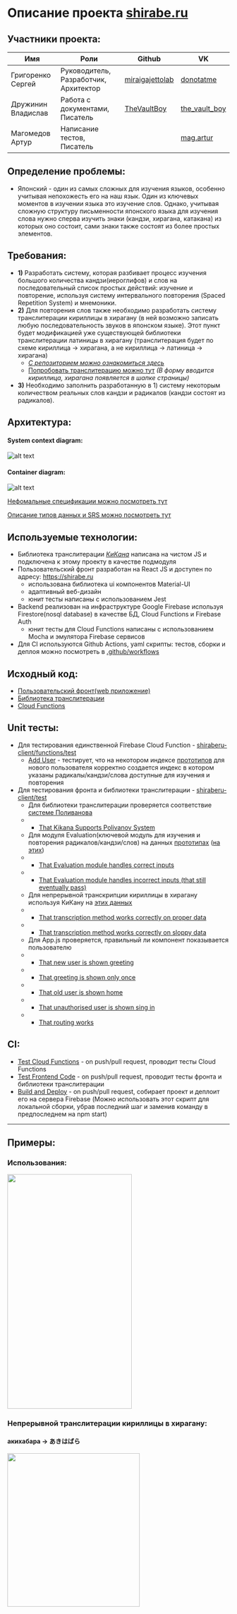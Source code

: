 # Описание проекта [shirabe.ru](https://shirabe.ru/)
## Участники проекта: 
| Имя | Роли | Github | VK | 
| --- | --- | --- |--- | 
| Григоренко Сергей | Руководитель, Разработчик, Архитектор | [miraigajettolab](https://github.com/miraigajettolab) | [donotatme](https://vk.com/donotatme) | 
| Дружинин Владислав  | Работа с документами, Писатель | [TheVaultBoy](https://github.com/TheVaultBoy) | [the_vault_boy](https://vk.com/the_vault_boy) | 
| Магомедов Артур | Написание тестов, Писатель | | [mag.artur](https://vk.com/mag.artur) |

## Определение проблемы:
- Японский - один из самых сложных для изучения языков, особенно учитывая непохожесть его на наш язык. Один из ключевых моментов в изучении языка это изучение слов. Однако, учитывая сложную структуру письменности японского языка для изучения слова нужно сперва изучить знаки (кандзи, 
хирагана, катакана) из которых оно состоит, сами знаки также состоят из более простых элементов.

## Требования: 
* **1)** Разработать систему, которая разбивает процесс изучения большого количества кандзи(иероглифов) и слов на последовательный список простых действий: изучение и повторение, используя систему интервального повторения (Spaced Repetition System) и мнемоники. 
* **2)** Для повторения слов также необходимо разработать систему транслитерации кириллицы в хирагану (в ней возможно записать любую последовательность звуков в японском языке). Этот пункт будет модификацией уже существующей библиотеки транслитерации латиницы в хирагану (транслитерация будет по схеме кириллица -> хирагана, а не кириллица -> латиница -> хирагана)
     * *[С репозиторием можно ознакомиться здесь](https://github.com/miraigajettolab/kikana/tree/dev-cyrillic)*
     * [Попробовать транслитерацию можно тут](https://kikana-dev-test.surge.sh) *(В форму вводится кириллица, хирагана появляется в шапке страницы)*
* **3)** Необходимо заполнить разработанную в 1) систему некоторым количеством реальных слов кандзи и радикалов (кандзи состоят из радикалов).

## Архитектура:

#### System context diagram:
![alt text](https://github.com/miraigajettolab/Shiraberu/blob/master/Misc/System_context_diagram.png)

#### Container diagram:
![alt text](https://github.com/miraigajettolab/Shiraberu/blob/master/Misc/Container%20diagram.png)

[Нефомальные спецификации можно посмотреть тут](https://github.com/miraigajettolab/Shiraberu/blob/master/Specifications/Specs.md)

[Описание типов данных и SRS можно посмотреть тут](https://github.com/miraigajettolab/Shiraberu/tree/master/Architecture)

## Используемые технологии:
* Библиотека транслитерации *[КиКана](https://github.com/miraigajettolab/kikana/tree/dev-cyrillic)* написана на чистом JS и подключена к этому проекту в качестве подмодуля
* Пользовательский фронт разработан на React JS и доступен по адресу: https://shirabe.ru
    * использована библиотека ui компонентов Material-UI
    * адаптивный веб-дизайн
    * юнит тесты написаны с использованием Jest
* Backend реализован на инфраструктуре Google Firebase используя Firestore(nosql database) в качестве БД, Cloud Functions и Firebase Auth
    * юнит тесты для Cloud Functions написаны с использованием Mocha и эмулятора Firebase сервисов
* Для CI используются Github Actions, yaml скрипты: тестов, сборки и деплоя можно посмотреть в [.github/workflows](https://github.com/miraigajettolab/Shiraberu/tree/master/.github/workflows)

## Исходный код:
* [Пользовательский фронт(web приложение)](https://github.com/miraigajettolab/Shiraberu/tree/master/shiraberu-client/src)
* [Библиотека транслитерации](https://github.com/miraigajettolab/kikana/tree/dev-cyrillic/src)
* [Cloud Functions](https://github.com/miraigajettolab/Shiraberu/tree/master/shiraberu-client/functions)

## Unit тесты:
* Для тестирования единственной Firebase Cloud Function - [shiraberu-client/functions/test](https://github.com/miraigajettolab/Shiraberu/tree/master/shiraberu-client/functions/test)
    * [Add User](https://github.com/miraigajettolab/Shiraberu/blob/e5509e0626d1ebace7bc5a2431b1f2d78a39d874/shiraberu-client/functions/test/index.test.js#L33) - тестирует, что на некотором индексе [прототипов](https://github.com/miraigajettolab/Shiraberu/blob/master/Architecture/Data%20types.md) для нового пользователя корректно создается индекс в котором указаны радикалы/кандзи/слова доступные для изучения и повторения
* Для тестирования фронта и библиотеки транслитерации - [shiraberu-client/test](https://github.com/miraigajettolab/Shiraberu/tree/master/shiraberu-client/test)
    * Для библиотеки транслитерации проверяется соответствие [системе Поливанова](https://github.com/miraigajettolab/Shiraberu/blob/master/shiraberu-client/test/kikana/polivanov.js)
    *   * [That Kikana Supports Polivanov System](https://github.com/miraigajettolab/Shiraberu/blob/master/shiraberu-client/test/kikana/cyrillicToHiragana.test.js)
    * Для модуля Evaluation(ключевой модуль для изучения и повторения радикалов/кандзи/слов) на данных [прототипах](https://github.com/miraigajettolab/Shiraberu/blob/master/Architecture/Data%20types.md) ([на этих](https://github.com/miraigajettolab/Shiraberu/tree/master/ExamplePrototypes))
    *   * [That Evaluation module handles correct inputs](https://github.com/miraigajettolab/Shiraberu/blob/e5509e0626d1ebace7bc5a2431b1f2d78a39d874/shiraberu-client/test/panels/evaluation/Evaluation.test.js#L45)
    *   * [That Evaluation module handles incorrect inputs (that still eventually pass)](https://github.com/miraigajettolab/Shiraberu/blob/e5509e0626d1ebace7bc5a2431b1f2d78a39d874/shiraberu-client/test/panels/evaluation/Evaluation.test.js#L86)
    *   Для непрерывной транскрипции кириллицы в хирагану используя КиКану на [этих данных](https://github.com/miraigajettolab/Shiraberu/blob/master/shiraberu-client/test/panels/evaluation/umiyuriSongLyrics.js)
    *   * [That transcription method works correctly on proper data](https://github.com/miraigajettolab/Shiraberu/blob/e5509e0626d1ebace7bc5a2431b1f2d78a39d874/shiraberu-client/test/panels/evaluation/EvaluationCard.test.js#L18)
    *   * [That transcription method works correctly on sloppy data](https://github.com/miraigajettolab/Shiraberu/blob/e5509e0626d1ebace7bc5a2431b1f2d78a39d874/shiraberu-client/test/panels/evaluation/EvaluationCard.test.js#L47)
    * Для App.js проверяется, правильный ли компонент показывается пользователю
    *   * [That new user is shown greeting](https://github.com/miraigajettolab/Shiraberu/blob/b5a09cab0d9f4149ff3f0f5135e9fcfdc71ca1ee/shiraberu-client/test/App.test.js#L79)
    *   * [That greeting is shown only once](https://github.com/miraigajettolab/Shiraberu/blob/b5a09cab0d9f4149ff3f0f5135e9fcfdc71ca1ee/shiraberu-client/test/App.test.js#L89)
    *   * [That old user is shown home](https://github.com/miraigajettolab/Shiraberu/blob/b5a09cab0d9f4149ff3f0f5135e9fcfdc71ca1ee/shiraberu-client/test/App.test.js#L102)
    *   * [That unauthorised user is shown sing in](https://github.com/miraigajettolab/Shiraberu/blob/b5a09cab0d9f4149ff3f0f5135e9fcfdc71ca1ee/shiraberu-client/test/App.test.js#L112)
    *   * [That routing works](https://github.com/miraigajettolab/Shiraberu/blob/b5a09cab0d9f4149ff3f0f5135e9fcfdc71ca1ee/shiraberu-client/test/App.test.js#L119)

## CI:
* [Test Cloud Functions](https://github.com/miraigajettolab/Shiraberu/blob/master/.github/workflows/firebase-emulators-ci.yaml) - on push/pull request, проводит тесты Cloud Functions
* [Test Frontend Code](https://github.com/miraigajettolab/Shiraberu/blob/master/.github/workflows/frontend-tests-ci.yaml) - on push/pull request, проводит тесты фронта и библиотеки транслитерации
* [Build and Deploy](https://github.com/miraigajettolab/Shiraberu/blob/master/.github/workflows/deploying.yml) - on push/pull request, собирает проект и деплоит его на сервера Firebase (Можно использовать этот скрипт для локальной сборки, убрав последний шаг и заменив команду в предпоследнем на npm start)

---

## Примеры:

### Использования:

<img src="https://github.com/miraigajettolab/Shiraberu/blob/master/Misc/lesson_test.gif" width="282" height="532">

### Непрерывной транслитерации кириллицы в хирагану:
#### акихабара -> あきはばら

<img src="https://github.com/miraigajettolab/Shiraberu/blob/master/Misc/kikana_demo.gif" width="300" height="348">
